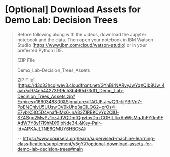 # [Optional] Download Assets for Demo Lab: Decision Trees
> 
> Before following along with the videos, download the Jupyter notebook and the data. Then open your notebook in IBM Watson Studio (https://www.ibm.com/cloud/watson-studio) or in your preferred Python IDE.
> 
>  [ZIP File
> 
> Demo_Lab-Decision_Trees_Assets
> 
> ZIP File](https://d3c33hcgiwev3.cloudfront.net/GYnBirNARvyJwYqzQIb8Uw_4aab7c974e5442739f9c53b460d73df1_Demo_Lab-Decision_Trees_Assets.zip?Expires=1660348800&Signature=TAOJF~jrwQ3~IijYBfVn7-PpENChlyU5UUswOV9kUhp3aClLQG2~orOs4-E7ybK5IO5D4ynafHMx6~nA33ZlRBKCvYp2ClU-SZ4Sgo2MwPz1czJdVQDmfQgvtovDqzCOHILlkxAhWlsMqJhFY0m9FAdW7Y8y17I9hMX9lbNde34_&Key-Pair-Id=APKAJLTNE6QMUY6HBC5A)
>
> -- https://www.coursera.org/learn/supervised-machine-learning-classification/supplement/y5gY7/optional-download-assets-for-demo-lab-decision-trees#main
